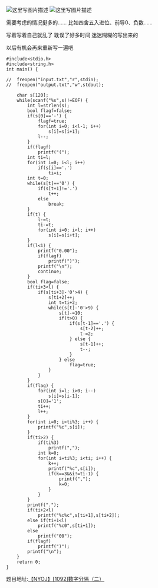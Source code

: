 ![这里写图片描述](http://img.blog.csdn.net/20160409102042377)
![这里写图片描述](http://img.blog.csdn.net/20160409102047612)

需要考虑的情况挺多的……
比如四舍五入进位、前导0、负数……

写着写着自己就乱了
耽误了好多时间
迷迷糊糊的写出来的

以后有机会再来重新写一遍吧

```
#include<stdio.h>
#include<string.h>
int main() {

//	freopen("input.txt","r",stdin);
//	freopen("output.txt","w",stdout);

	char s[120];
	while(scanf("%s",s)!=EOF) {
		int l=strlen(s);
		bool flagf=false;
		if(s[0]=='-') {
			flagf=true;
			for(int i=0; i<l-1; i++)
				s[i]=s[i+1];
			l--;
		}
		if(flagf)
			printf("(");
		int ti=l;
		for(int i=0; i<l; i++)
			if(s[i]=='.')
				ti=i;
		int t=0;
		while(s[t]=='0') {
			if(s[t+1]!='.')
				t++;
			else
				break;
		}
		if(t) {
			l-=t;
			ti-=t;
			for(int i=0; i<l; i++)
				s[i]=s[i+t];
		}
		if(l<1) {
			printf("0.00");
			if(flagf)
				printf(")");
			printf("\n");
			continue;
		}
		bool flag=false;
		if(ti+3<l) {
			if(s[ti+3]-'0'>4) {
				s[ti+2]++;
				int t=ti+2;
				while(s[t]-'0'>9) {
					s[t]-=10;
					if(t>0) {
						if(s[t-1]=='.') {
							s[t-2]++;
							t-=2;
						} else {
							s[t-1]++;
							t--;
						}
					} else
						flag=true;
				}
			}
		}
		if(flag) {
			for(int i=l; i>0; i--)
				s[i]=s[i-1];
			s[0]='1';
			ti++;
			l++;
		}
		for(int i=0; i<ti%3; i++) {
			printf("%c",s[i]);
		}
		if(ti>2) {
			if(ti%3)
				printf(",");
			int k=0;
			for(int i=ti%3; i<ti; i++) {
				k++;
				printf("%c",s[i]);
				if(k==3&&i!=ti-1) {
					printf(",");
					k=0;
				}
			}
		}
		printf(".");
		if(ti+2<l)
			printf("%c%c",s[ti+1],s[ti+2]);
		else if(ti+1<l)
			printf("%c0",s[ti+1]);
		else
			printf("00");
		if(flagf)
			printf(")");
		printf("\n");
	}
	return 0;
}
```

题目地址:[【NYOJ】[1092]数字分隔（二）](http://acm.nyist.net/JudgeOnline/problem.php?pid=1092)